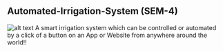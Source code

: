 ## Automated-Irrigation-System (SEM-4)
![alt text]([https://www.google.com/url?sa=i&url=https%3A%2F%2Ffazals.ddns.net%2Fblynk-server-setup%2F&psig=AOvVaw1XEs0RujTfU0uAJSxVXYb5&ust=1682597234919000&source=images&cd=vfe&ved=0CA4QjRxqFwoTCIiv6qbBx_4CFQAAAAAdAAAAABAI](https://fazals.ddns.net/wp-content/uploads/2020/04/Blynk_logo.png))
A smart irrigation system which can be controlled or automated by a click of a button on an App or Website from anywhere around the world!! 
